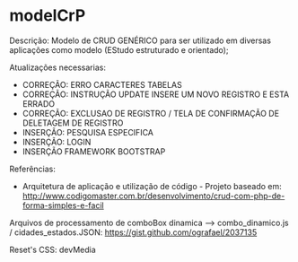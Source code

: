 # modelCrP


Descrição:
Modelo de CRUD GENÉRICO para ser utilizado em diversas aplicações como modelo
(EStudo estruturado e orientado);


Atualizações necessarias: 
- CORREÇÃO: ERRO CARACTERES TABELAS
- CORREÇÃO: INSTRUÇÃO UPDATE INSERE UM NOVO REGISTRO E ESTA ERRADO
- CORREÇÃO: EXCLUSAO DE REGISTRO / TELA DE CONFIRMAÇÃO DE DELETAGEM DE REGISTRO
- INSERÇÃO: PESQUISA ESPECIFICA
- INSERÇÃO: LOGIN
- INSERÇÃO FRAMEWORK BOOTSTRAP

Referências:
- Arquitetura de aplicação e utilização de código -
Projeto baseado em: http://www.codigomaster.com.br/desenvolvimento/crud-com-php-de-forma-simples-e-facil


Arquivos de processamento de comboBox dinamica --> combo_dinamico.js / cidades_estados.JSON:
https://gist.github.com/ografael/2037135


Reset's CSS: devMedia

